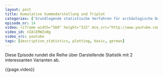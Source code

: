 ```yaml
---
layout: post
title: Kumulative Summedarstellung und Triplot
categories: ['Grundlegende statistische Verfahren für archäologische Datenanalyse in R 2012']
episode_nr: 14
video: <iframe width="560" height="315" mce_src="http://www.youtube.com/embed/nIAlERWZxNg" frameborder="0" allowfullscreen="" src="http://www.youtube.com/embed/nIAlERWZxNg"></iframe>
video_id: nIAlERWZxNg
video_src: youtube
tags: [descriptive_statistics, plotting, basic, german]
---
```


Diese Episode rundet die Reihe über Darstellende Statistik mit 2 interessanten Varianten ab.
<!--more-->
{{page.video}}

